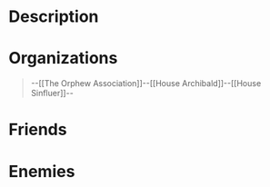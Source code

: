 # Description
>

# Organizations
>--[[The Orphew Association]]--[[House Archibald]]--[[House Sinfluer]]--

# Friends
>

# Enemies
>


 



 
